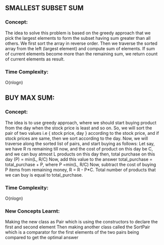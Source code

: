 ## SMALLEST SUBSET SUM

### Concept:
The idea to solve this problem is based on the greedy approach that we pick the largest elements to form the subset having sum greater than all others. We first sort the array in reverse order. Then we traverse the sorted array from the left (largest element) and compute sum of elements. If sum of current elements become more than the remaining sum, we return count of current elements as result.

### Time Complexity:
O(nlogn)

## BUY MAX SUM:

### Concept:
The idea is to use greedy approach, where we should start buying product from the day when the stock price is least and so on. 
So, we will sort the pair of two values i.e { stock price, day } according to the stock price, and if stock prices are same, then we sort according to the day. 
Now, we will traverse along the sorted list of pairs, and start buying as follows: 
Let say, we have R rs remaining till now, and the cost of product on this day be C, and we can buy atmost L products on this day then, 
total purchase on this day (P) = min(L, R/C) 
Now, add this value to the answer 
total_purchase = total_purchase + P, where P =min(L, R/C) 
Now, subtract the cost of buying P items from remaining money, R = R - P*C. 
Total number of products that we can buy is equal to total_purchase.

### Time Complexity:
O(nlogn)

### New Concepts Learnt:
Making the new class as Pair which is using the constructors to declare the first and second element
Then making another class called the SortPair which is a comparator for the first elements of the two pairs being compared to get the optimal answer